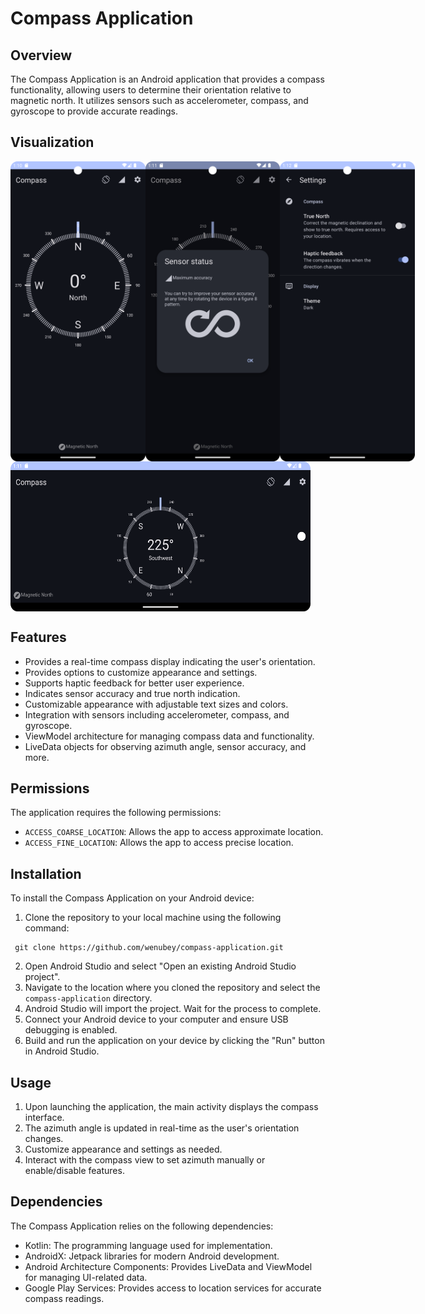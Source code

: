 
# Compass Application

## Overview

The Compass Application is an Android application that provides a compass functionality, allowing users to determine their orientation relative to magnetic north. It utilizes sensors such as accelerometer, compass, and gyroscope to provide accurate readings.

## Visualization

<div style="display:flex">
    <img src="https://github.com/wenubey/Compass/blob/main/app/src/main/assets/Screenshot_1.png" alt="not found" width="240" height="480">
    <img src="https://github.com/wenubey/Compass/blob/main/app/src/main/assets/Screenshot_3.png" alt="not found" width="240" height="480">
    <img src="https://github.com/wenubey/Compass/blob/main/app/src/main/assets/Screenshot_4.png" alt="not found" width="240" height="480">
</div>

<div style="display:flex">
    <img src="https://github.com/wenubey/Compass/blob/main/app/src/main/assets/Screenshot_2.png" alt="not found" width="480" height="240">
</div>

## Features

-  Provides a real-time compass display indicating the user's orientation.
- Provides options to customize appearance and settings.
- Supports haptic feedback for better user experience.
- Indicates sensor accuracy and true north indication.
-  Customizable appearance with adjustable text sizes and colors.
-  Integration with sensors including accelerometer, compass, and gyroscope.
-  ViewModel architecture for managing compass data and functionality.
-  LiveData objects for observing azimuth angle, sensor accuracy, and more.

## Permissions

The application requires the following permissions:

- `ACCESS_COARSE_LOCATION`: Allows the app to access approximate location.
- `ACCESS_FINE_LOCATION`: Allows the app to access precise location.

## Installation

To install the Compass Application on your Android device:

1. Clone the repository to your local machine using the following command:
```
 git clone https://github.com/wenubey/compass-application.git
 ```
2. Open Android Studio and select "Open an existing Android Studio project".
3. Navigate to the location where you cloned the repository and select the `compass-application` directory.
4. Android Studio will import the project. Wait for the process to complete.
5. Connect your Android device to your computer and ensure USB debugging is enabled.
6. Build and run the application on your device by clicking the "Run" button in Android Studio.

## Usage

1. Upon launching the application, the main activity displays the compass interface.
2. The azimuth angle is updated in real-time as the user's orientation changes.
3. Customize appearance and settings as needed.
4. Interact with the compass view to set azimuth manually or enable/disable features.

## Dependencies

The Compass Application relies on the following dependencies:

- Kotlin: The programming language used for implementation.
- AndroidX: Jetpack libraries for modern Android development.
- Android Architecture Components: Provides LiveData and ViewModel for managing UI-related data.
- Google Play Services: Provides access to location services for accurate compass readings.
